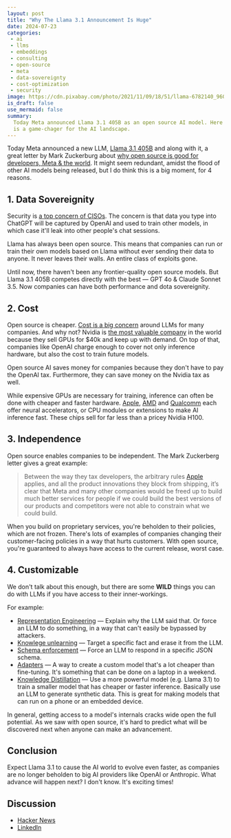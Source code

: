 ```yaml
---
layout: post
title: "Why The Llama 3.1 Announcement Is Huge"
date: 2024-07-23
categories:
 - ai
 - llms
 - embeddings
 - consulting
 - open-source
 - meta
 - data-sovereignty
 - cost-optimization
 - security
image: https://cdn.pixabay.com/photo/2021/11/09/18/51/llama-6782140_960_720.jpg
is_draft: false
use_mermaid: false
summary: 
  Today Meta announced Llama 3.1 405B as an open source AI model. Here's why this
  is a game-chager for the AI landscape.
---
```


Today Meta announced a new LLM, [Llama 3.1 405B][llama] and along with it, a great letter by
Mark Zuckerburg about [why open source is good for developers, Meta & the world][llmoss].
It might seem redundant, amidst the flood of other AI models being released, but I do think this
is a big moment, for 4 reasons.

## 1. Data Sovereignity
Security is [a top concern of CISOs][ciso]. The concern is that data you type into ChatGPT will
be captured by OpenAI and used to train other models, in which case it'll leak into other people's 
chat sessions.

Llama has always been open source. This means that companies can run or train their own models based on
Llama without ever sending their data to anyone. It never leaves their walls. An entire class of exploits gone. 

Until now, there haven't been any frontier-quality open source models. But Llama 3.1 405B 
competes directly with the best — GPT 4o & Claude Sonnet 3.5. Now companies can have both performance
and dota sovereignity.


## 2. Cost
Open source is cheaper. [Cost is a big concern][dataiku] around LLMs for many companies. And why not?
Nvidia is [the most valuable company][nvidia] in the world because they sell GPUs for $40k and keep up
with demand. On top of that, companies like OpenAI charge enough to cover not only inference hardware,
but also the cost to train future models.

Open source AI saves money for companies because they don't have to pay the OpenAI tax. Furthermore,
they can save money on the Nvidia tax as well.

While expensive GPUs are necessary for training, inference can often be done with cheaper and faster
hardware. [Apple][apple], [AMD][amd] and [Qualcomm][qual] each offer neural accelerators, or CPU
modules or extensions to make AI inference fast. These chips sell for far less than a pricey Nvidia H100.


## 3. Independence
Open source enables companies to be independent. The Mark Zuckerberg letter gives a great example:

> Between the way they tax developers, the arbitrary rules [Apple] applies, and all the product innovations they block from shipping, it’s clear that Meta and many other companies would be freed up to build much better services for people if we could build the best versions of our products and competitors were not able to constrain what we could build.

When you build on proprietary services, you're beholden to their policies, which are not frozen.
There's lots of examples of companies changing their customer-facing policies in a way that hurts
customers. With open source, you're guaranteed to always have access to the current release, worst
case.

## 4. Customizable
We don't talk about this enough, but there are some **WILD** things you can do with LLMs if you have
access to their inner-workings.

For example:
* [Representation Engineering][repe] — Explain why the LLM said that. Or force an LLM to do something, in
  a way that can't easily be bypassed by attackers.
* [Knowlege unlearning][unlearn] — Target a specific fact and erase it from the LLM.
* [Schema enforcement][json] — Force an LLM to respond in a specific JSON schema.
* [Adapters][lora] — A way to create a custom model that's a lot cheaper than fine-tuning. It's something
  that can be done on a laptop in a weekend.
* [Knowledge Distillation][distill] — Use a more powerful model (e.g. Llama 3.1) to train a smaller model
  that has cheaper or faster inference. Basically use an LLM to generate synthetic data. This is great
  for making models that can run on a phone or an embedded device.

In general, getting access to a model's internals cracks wide open the full potential. As we saw with
open source, it's hard to predict what will be discovered next when anyone can make an advancement.

## Conclusion
Expect Llama 3.1 to cause the AI world to evolve even faster, as companies are no longer beholden to
big AI providers like OpenAI or Anthropic. What advance will happen next? I don't know. It's exciting times!

## Discussion
* [Hacker News](https://news.ycombinator.com/item?id=41050584#41051597)
* [LinkedIn](https://www.linkedin.com/feed/update/urn:li:activity:7221615490287218690?utm_source=share&utm_medium=member_desktop)



 [llama]: https://ai.meta.com/blog/meta-llama-3-1/
 [llmoss]: https://about.fb.com/news/2024/07/open-source-ai-is-the-path-forward/
 [ciso]: https://metomic.io/resource-centre/metomic-ciso-survey-finds-72-of-u-s-cisos-are-concerned-generative-ai-solutions-could-result-in-security-breach
 [dataiku]: https://blog.dataiku.com/llm-cost-guard
 [nvidia]: https://www.bbc.com/news/articles/cyrr40x0z2mo
 [apple]: https://machinelearning.apple.com/research/neural-engine-transformers
 [amd]: https://www.amd.com/en/products/processors/consumer/ryzen-ai.html
 [qual]: https://developer.qualcomm.com/hardware/qualcomm-innovators-development-kit/qualcomm-ai-engine-direct
 [repe]: https://arxiv.org/abs/2310.01405
 [lora]: https://medium.com/@shelikohan/low-rank-adapter-lora-explained-0d3677395639
 [json]: https://www.reddit.com/r/LocalLLaMA/comments/17fhyh4/lm_format_enforcer_enforce_the_output_format_json/
 [distill]: https://github.com/Tebmer/Awesome-Knowledge-Distillation-of-LLMs
 [unlearn]: https://arxiv.org/abs/2311.15766v2

